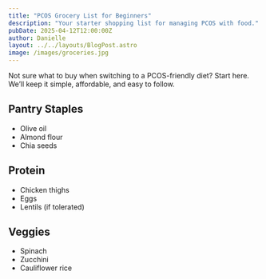 ```yaml
---
title: "PCOS Grocery List for Beginners"
description: "Your starter shopping list for managing PCOS with food."
pubDate: 2025-04-12T12:00:00Z
author: Danielle
layout: ../../layouts/BlogPost.astro
image: /images/groceries.jpg
---
```


Not sure what to buy when switching to a PCOS-friendly diet? Start here. We’ll keep it simple, affordable, and easy to follow.

## Pantry Staples
- Olive oil
- Almond flour
- Chia seeds

## Protein
- Chicken thighs
- Eggs
- Lentils (if tolerated)

## Veggies
- Spinach
- Zucchini
- Cauliflower rice
